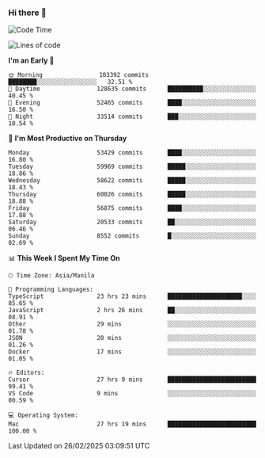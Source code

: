 ### Hi there 👋

<!--START_SECTION:waka-->
![Code Time](http://img.shields.io/badge/Code%20Time-5%2C891%20hrs%2042%20mins-blue)

![Lines of code](https://img.shields.io/badge/From%20Hello%20World%20I%27ve%20Written-121.0%20million%20lines%20of%20code-blue)

**I'm an Early 🐤** 

```text
🌞 Morning                103392 commits      ████████░░░░░░░░░░░░░░░░░   32.51 % 
🌆 Daytime                128635 commits      ██████████░░░░░░░░░░░░░░░   40.45 % 
🌃 Evening                52465 commits       ████░░░░░░░░░░░░░░░░░░░░░   16.50 % 
🌙 Night                  33514 commits       ███░░░░░░░░░░░░░░░░░░░░░░   10.54 % 
```
📅 **I'm Most Productive on Thursday** 

```text
Monday                   53429 commits       ████░░░░░░░░░░░░░░░░░░░░░   16.80 % 
Tuesday                  59969 commits       █████░░░░░░░░░░░░░░░░░░░░   18.86 % 
Wednesday                58622 commits       █████░░░░░░░░░░░░░░░░░░░░   18.43 % 
Thursday                 60026 commits       █████░░░░░░░░░░░░░░░░░░░░   18.88 % 
Friday                   56875 commits       ████░░░░░░░░░░░░░░░░░░░░░   17.88 % 
Saturday                 20533 commits       ██░░░░░░░░░░░░░░░░░░░░░░░   06.46 % 
Sunday                   8552 commits        █░░░░░░░░░░░░░░░░░░░░░░░░   02.69 % 
```


📊 **This Week I Spent My Time On** 

```text
🕑︎ Time Zone: Asia/Manila

💬 Programming Languages: 
TypeScript               23 hrs 23 mins      █████████████████████░░░░   85.65 % 
JavaScript               2 hrs 26 mins       ██░░░░░░░░░░░░░░░░░░░░░░░   08.91 % 
Other                    29 mins             ░░░░░░░░░░░░░░░░░░░░░░░░░   01.78 % 
JSON                     20 mins             ░░░░░░░░░░░░░░░░░░░░░░░░░   01.26 % 
Docker                   17 mins             ░░░░░░░░░░░░░░░░░░░░░░░░░   01.05 % 

🔥 Editors: 
Cursor                   27 hrs 9 mins       █████████████████████████   99.41 % 
VS Code                  9 mins              ░░░░░░░░░░░░░░░░░░░░░░░░░   00.59 % 

💻 Operating System: 
Mac                      27 hrs 19 mins      █████████████████████████   100.00 % 
```


 Last Updated on 26/02/2025 03:09:51 UTC
<!--END_SECTION:waka-->


<!--
**rad182/rad182** is a ✨ _special_ ✨ repository because its `README.md` (this file) appears on your GitHub profile.

Here are some ideas to get you started:

- 🔭 I’m currently working on ...
- 🌱 I’m currently learning ...
- 👯 I’m looking to collaborate on ...
- 🤔 I’m looking for help with ...
- 💬 Ask me about ...
- 📫 How to reach me: ...
- 😄 Pronouns: ...
- ⚡ Fun fact: ...
-->
